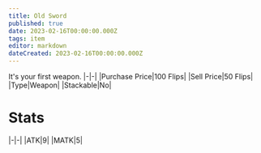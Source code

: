 ```yaml
---
title: Old Sword
published: true
date: 2023-02-16T00:00:00.000Z
tags: item
editor: markdown
dateCreated: 2023-02-16T00:00:00.000Z
---
```


It's your first weapon.
|-|-|
|Purchase Price|100 Flips|
|Sell Price|50 Flips|
|Type|Weapon|
|Stackable|No|

# Stats
|-|-|
|ATK|9|
|MATK|5|
